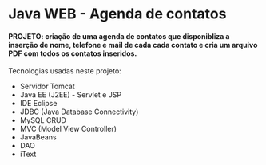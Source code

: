 # Java WEB - Agenda de contatos

#### PROJETO: criação de uma agenda de contatos que disponibliza a inserção de nome, telefone e mail de cada cada contato e cria um arquivo PDF com todos os contatos inseridos.

Tecnologias usadas neste projeto:
* Servidor Tomcat
* Java EE (J2EE) - Servlet e JSP
* IDE Eclipse
* JDBC (Java Database Connectivity)
* MySQL CRUD
* MVC (Model View Controller)
* JavaBeans
* DAO
* iText

